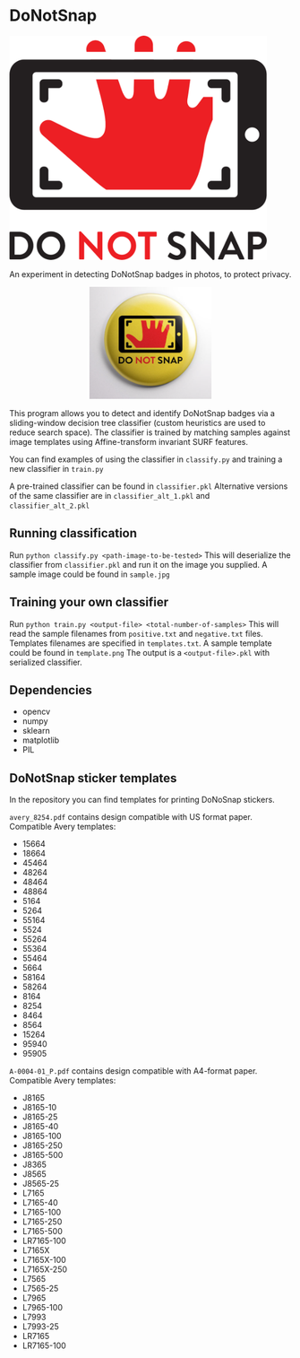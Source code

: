 # DoNotSnap
<img src="https://raw.githubusercontent.com/AVGInnovationLabs/DoNotSnap/master/dns_logo.png" height="400">

An experiment in detecting DoNotSnap badges in photos, to protect privacy.  

<div style="text-align:center"><p align="center"><img src="https://raw.githubusercontent.com/AVGInnovationLabs/DoNotSnap/master/dns_badge.png" height="200"></p></div>

This program allows you to detect and identify DoNotSnap badges via a sliding-window decision tree classifier (custom heuristics are used to reduce search space).
The classifier is trained by matching samples against image templates using Affine-transform invariant SURF features.

You can find examples of using the classifier in `classify.py` and training a new classifier in `train.py`

A pre-trained classifier can be found in `classifier.pkl`
Alternative versions of the same classifier are in `classifier_alt_1.pkl` and `classifier_alt_2.pkl`
## Running classification
Run `python classify.py <path-image-to-be-tested>`
This will deserialize the classifier from `classifier.pkl` and run it on the image you supplied. A sample image could be found in `sample.jpg`
## Training your own classifier
Run `python train.py <output-file> <total-number-of-samples>`
This will read the sample filenames from `positive.txt` and `negative.txt` files.
Templates filenames are specified in `templates.txt`. A sample template could be found in `template.png`
The output is a `<output-file>.pkl` with serialized classifier.
## Dependencies
  * opencv
  * numpy
  * sklearn
  * matplotlib
  * PIL

## DoNotSnap sticker templates
In the repository you can find templates for printing DoNoSnap stickers.

`avery_8254.pdf` contains design compatible with US format paper. Compatible Avery templates:
  * 15664
  * 18664
  * 45464
  * 48264
  * 48464
  * 48864
  * 5164
  * 5264
  * 55164
  * 5524
  * 55264
  * 55364
  * 55464
  * 5664
  * 58164
  * 58264
  * 8164
  * 8254
  * 8464
  * 8564
  * 15264
  * 95940
  * 95905

`A-0004-01_P.pdf` contains design compatible with A4-format paper. Compatible Avery templates:
  * J8165
  * J8165-10
  * J8165-25
  * J8165-40
  * J8165-100
  * J8165-250
  * J8165-500
  * J8365
  * J8565
  * J8565-25
  * L7165
  * L7165-40
  * L7165-100
  * L7165-250
  * L7165-500
  * LR7165-100
  * L7165X
  * L7165X-100
  * L7165X-250
  * L7565
  * L7565-25
  * L7965
  * L7965-100
  * L7993
  * L7993-25
  * LR7165
  * LR7165-100

